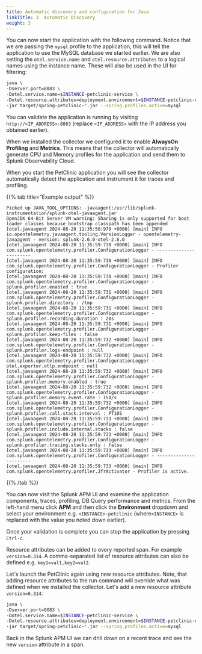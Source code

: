 ```yaml
---
title: Automatic discovery and configuration for Java
linkTitle: 3. Automatic Discovery
weight: 3
---
```


You can now start the application with the following command. Notice that we are passing the `mysql` profile to the application, this will tell the application to use the MySQL database we started earlier. We are also setting the `otel.service.name` and `otel.resource.attributes` to a logical names using the instance name. These will also be used in the UI for filtering:

```bash
java \
-Dserver.port=8083 \
-Dotel.service.name=$INSTANCE-petclinic-service \
-Dotel.resource.attributes=deployment.environment=$INSTANCE-petclinic-env \
-jar target/spring-petclinic-*.jar --spring.profiles.active=mysql
```

You can validate the application is running by visiting `http://<IP_ADDRESS>:8083` (replace `<IP_ADDRESS>` with the IP address you obtained earlier).

When we installed the collector we configured it to enable **AlwaysOn Profiling** and **Metrics**. This means that the collector will automatically generate CPU and Memory profiles for the application and send them to Splunk Observability Cloud.

When you start the PetClinic application you will see the collector automatically detect the application and instrument it for traces and profiling.

{{% tab title="Example output" %}}

``` text {wrap="false"}
Picked up JAVA_TOOL_OPTIONS: -javaagent:/usr/lib/splunk-instrumentation/splunk-otel-javaagent.jar
OpenJDK 64-Bit Server VM warning: Sharing is only supported for boot loader classes because bootstrap classpath has been appended
[otel.javaagent 2024-08-20 11:35:58:970 +0000] [main] INFO io.opentelemetry.javaagent.tooling.VersionLogger - opentelemetry-javaagent - version: splunk-2.6.0-otel-2.6.0
[otel.javaagent 2024-08-20 11:35:59:730 +0000] [main] INFO com.splunk.opentelemetry.profiler.ConfigurationLogger - -----------------------
[otel.javaagent 2024-08-20 11:35:59:730 +0000] [main] INFO com.splunk.opentelemetry.profiler.ConfigurationLogger - Profiler configuration:
[otel.javaagent 2024-08-20 11:35:59:730 +0000] [main] INFO com.splunk.opentelemetry.profiler.ConfigurationLogger -                  splunk.profiler.enabled : true
[otel.javaagent 2024-08-20 11:35:59:731 +0000] [main] INFO com.splunk.opentelemetry.profiler.ConfigurationLogger -                splunk.profiler.directory : /tmp
[otel.javaagent 2024-08-20 11:35:59:731 +0000] [main] INFO com.splunk.opentelemetry.profiler.ConfigurationLogger -       splunk.profiler.recording.duration : 20s
[otel.javaagent 2024-08-20 11:35:59:731 +0000] [main] INFO com.splunk.opentelemetry.profiler.ConfigurationLogger -               splunk.profiler.keep-files : false
[otel.javaagent 2024-08-20 11:35:59:732 +0000] [main] INFO com.splunk.opentelemetry.profiler.ConfigurationLogger -            splunk.profiler.logs-endpoint : null
[otel.javaagent 2024-08-20 11:35:59:732 +0000] [main] INFO com.splunk.opentelemetry.profiler.ConfigurationLogger -              otel.exporter.otlp.endpoint : null
[otel.javaagent 2024-08-20 11:35:59:732 +0000] [main] INFO com.splunk.opentelemetry.profiler.ConfigurationLogger -           splunk.profiler.memory.enabled : true
[otel.javaagent 2024-08-20 11:35:59:732 +0000] [main] INFO com.splunk.opentelemetry.profiler.ConfigurationLogger -        splunk.profiler.memory.event.rate : 150/s
[otel.javaagent 2024-08-20 11:35:59:732 +0000] [main] INFO com.splunk.opentelemetry.profiler.ConfigurationLogger -      splunk.profiler.call.stack.interval : PT10S
[otel.javaagent 2024-08-20 11:35:59:733 +0000] [main] INFO com.splunk.opentelemetry.profiler.ConfigurationLogger -  splunk.profiler.include.internal.stacks : false
[otel.javaagent 2024-08-20 11:35:59:733 +0000] [main] INFO com.splunk.opentelemetry.profiler.ConfigurationLogger -      splunk.profiler.tracing.stacks.only : false
[otel.javaagent 2024-08-20 11:35:59:733 +0000] [main] INFO com.splunk.opentelemetry.profiler.ConfigurationLogger - -----------------------
[otel.javaagent 2024-08-20 11:35:59:733 +0000] [main] INFO com.splunk.opentelemetry.profiler.JfrActivator - Profiler is active.
```

{{% /tab %}}

You can now visit the Splunk APM UI and examine the application components, traces, profiling, DB Query performance and metrics. From the left-hand menu click **APM** and then click the **Environment** dropdown and select your environment e.g. `<INSTANCE>-petclinic` (where`<INSTANCE>` is replaced with the value you noted down earlier).

Once your validation is complete you can stop the application by pressing `Ctrl-c`.

Resource attributes can be added to every reported span. For example `version=0.314`. A comma-separated list of resource attributes can also be defined e.g. `key1=val1,key2=val2`.

Let's launch the PetClinic again using new resource attributes. Note, that adding resource attributes to the run command will override what was defined when we installed the collector. Let's add a new resource attribute `version=0.314`:

```bash
java \
-Dserver.port=8083 \
-Dotel.service.name=$INSTANCE-petclinic-service \
-Dotel.resource.attributes=deployment.environment=$INSTANCE-petclinic-env,version=0.314 \
-jar target/spring-petclinic-*.jar --spring.profiles.active=mysql
```

Back in the Splunk APM UI we can drill down on a recent trace and see the new `version` attribute in a span.
